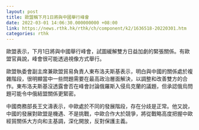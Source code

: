 ```yaml
---
layout: post
title: 歐盟稱下月1日將與中國舉行峰會
date: 2022-03-01 14:06:30.000000000 +08:00
link: https://news.rthk.hk/rthk/ch/component/k2/1636518-20220301.htm
categories: rthk
---
```


歐盟表示，下月1日將與中國舉行峰會，試圖緩解雙方日益加劇的緊張關係。有歐盟官員說，峰會很可能透過視像方式舉行。

歐盟執委會副主席兼歐盟貿易負責人東布洛夫斯基表示，明白與中國的關係處於複雜階段，很明顯當中一些問題需要在最高政治層面解決，以調整和改善雙方的合作。東布洛夫斯基沒透露會否在峰會討論俄羅斯入侵烏克蘭的議題，但承認俄烏問題可能令中俄結盟關係更緊密。

中國商務部長王文濤表示，中歐處於不同的發展階段，存在分歧是正常。他又說，中國的發展對歐盟是機遇、不是挑戰，中歐合作大於競爭，將從戰略高度把握中歐經貿關係大方向和主基調，深化開放，反對保護主義。
